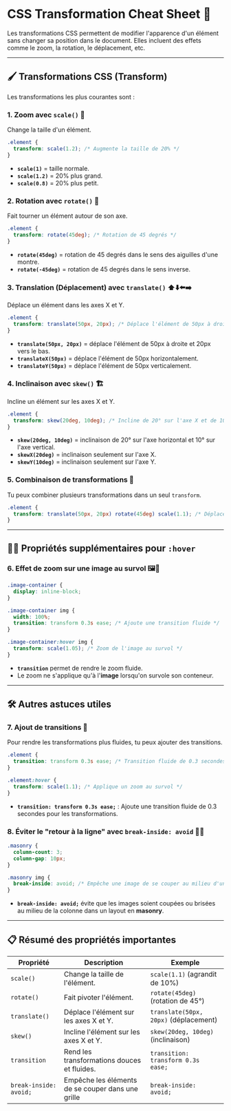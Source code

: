
# CSS Transformation Cheat Sheet 🌟

Les transformations CSS permettent de modifier l'apparence d'un élément sans changer sa position dans le document. Elles incluent des effets comme le zoom, la rotation, le déplacement, etc.

---

## 🖌️ **Transformations CSS (Transform)**

Les transformations les plus courantes sont :

### 1. **Zoom avec `scale()`** 🧐
Change la taille d'un élément.

```css
.element {
  transform: scale(1.2); /* Augmente la taille de 20% */
}
```

- **`scale(1)`** = taille normale.
- **`scale(1.2)`** = 20% plus grand.
- **`scale(0.8)`** = 20% plus petit.

### 2. **Rotation avec `rotate()`** 🔄
Fait tourner un élément autour de son axe.

```css
.element {
  transform: rotate(45deg); /* Rotation de 45 degrés */
}
```

- **`rotate(45deg)`** = rotation de 45 degrés dans le sens des aiguilles d'une montre.
- **`rotate(-45deg)`** = rotation de 45 degrés dans le sens inverse.

### 3. **Translation (Déplacement) avec `translate()`** ⬆️⬇️⬅️➡️
Déplace un élément dans les axes X et Y.

```css
.element {
  transform: translate(50px, 20px); /* Déplace l'élément de 50px à droite et 20px vers le bas */
}
```

- **`translate(50px, 20px)`** = déplace l'élément de 50px à droite et 20px vers le bas.
- **`translateX(50px)`** = déplace l'élément de 50px horizontalement.
- **`translateY(50px)`** = déplace l'élément de 50px verticalement.

### 4. **Inclinaison avec `skew()`** 🏗️
Incline un élément sur les axes X et Y.

```css
.element {
  transform: skew(20deg, 10deg); /* Incline de 20° sur l'axe X et de 10° sur l'axe Y */
}
```

- **`skew(20deg, 10deg)`** = inclinaison de 20° sur l'axe horizontal et 10° sur l'axe vertical.
- **`skewX(20deg)`** = inclinaison seulement sur l'axe X.
- **`skewY(10deg)`** = inclinaison seulement sur l'axe Y.

### 5. **Combinaison de transformations** 🔀
Tu peux combiner plusieurs transformations dans un seul `transform`.

```css
.element {
  transform: translate(50px, 20px) rotate(45deg) scale(1.1); /* Déplace, tourne et agrandit l'élément */
}
```

---

## 🧑‍💻 **Propriétés supplémentaires pour `:hover`**

### 6. **Effet de zoom sur une image au survol** 🖼️👀

```css
.image-container {
  display: inline-block;
}

.image-container img {
  width: 100%;
  transition: transform 0.3s ease; /* Ajoute une transition fluide */
}

.image-container:hover img {
  transform: scale(1.05); /* Zoom de l'image au survol */
}
```

- **`transition`** permet de rendre le zoom fluide.
- Le zoom ne s'applique qu'à l'**image** lorsqu'on survole son conteneur.

---

## 🛠️ **Autres astuces utiles**

### 7. **Ajout de transitions** 🌟
Pour rendre les transformations plus fluides, tu peux ajouter des transitions.

```css
.element {
  transition: transform 0.3s ease; /* Transition fluide de 0.3 secondes */
}

.element:hover {
  transform: scale(1.1); /* Applique un zoom au survol */
}
```

- **`transition: transform 0.3s ease;`** : Ajoute une transition fluide de 0.3 secondes pour les transformations.

### 8. **Éviter le "retour à la ligne" avec `break-inside: avoid`** 🚫🔙

```css
.masonry {
  column-count: 3;
  column-gap: 10px;
}

.masonry img {
  break-inside: avoid; /* Empêche une image de se couper au milieu d'une colonne */
}
```

- **`break-inside: avoid;`** évite que les images soient coupées ou brisées au milieu de la colonne dans un layout en **masonry**.

---

## 📋 **Résumé des propriétés importantes**

| Propriété          | Description                                    | Exemple                           |
|--------------------|------------------------------------------------|-----------------------------------|
| `scale()`          | Change la taille de l'élément.                 | `scale(1.1)` (agrandit de 10%)   |
| `rotate()`         | Fait pivoter l'élément.                        | `rotate(45deg)` (rotation de 45°)|
| `translate()`      | Déplace l'élément sur les axes X et Y.         | `translate(50px, 20px)` (déplacement) |
| `skew()`           | Incline l'élément sur les axes X et Y.         | `skew(20deg, 10deg)` (inclinaison)|
| `transition`       | Rend les transformations douces et fluides.    | `transition: transform 0.3s ease;` |
| `break-inside: avoid;` | Empêche les éléments de se couper dans une grille | `break-inside: avoid;`          |


